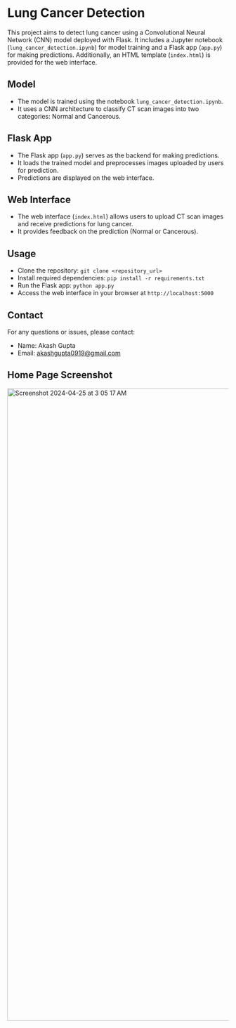
# Lung Cancer Detection

This project aims to detect lung cancer using a Convolutional Neural Network (CNN) model deployed with Flask. It includes a Jupyter notebook (`lung_cancer_detection.ipynb`) for model training and a Flask app (`app.py`) for making predictions. Additionally, an HTML template (`index.html`) is provided for the web interface.

## Model
- The model is trained using the notebook `lung_cancer_detection.ipynb`.
- It uses a CNN architecture to classify CT scan images into two categories: Normal and Cancerous.

## Flask App
- The Flask app (`app.py`) serves as the backend for making predictions.
- It loads the trained model and preprocesses images uploaded by users for prediction.
- Predictions are displayed on the web interface.

## Web Interface
- The web interface (`index.html`) allows users to upload CT scan images and receive predictions for lung cancer.
- It provides feedback on the prediction (Normal or Cancerous).

## Usage
- Clone the repository: `git clone <repository_url>`
- Install required dependencies: `pip install -r requirements.txt`
- Run the Flask app: `python app.py`
- Access the web interface in your browser at `http://localhost:5000`

## Contact
For any questions or issues, please contact:
- Name: Akash Gupta
- Email: akashgupta0919@gmail.com

## Home Page Screenshot
<img width="1440" alt="Screenshot 2024-04-25 at 3 05 17 AM" src="https://github.com/akashgupta481/Lungs-Cancer-Detection/assets/126176668/581d9d14-84e9-4cee-83c4-f2c4bc0d5f6d">
